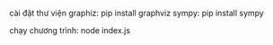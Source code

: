 cài đặt thư viện
graphiz:
    pip install graphviz
sympy:
    pip install sympy

chạy chương trình:
    node index.js


